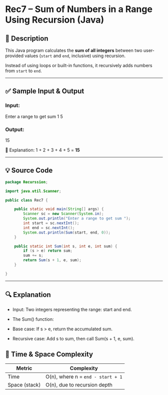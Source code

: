 # Rec7 – Sum of Numbers in a Range Using Recursion (Java)

## 🧾 Description
This Java program calculates the **sum of all integers** between two user-provided values (`start` and `end`, inclusive) using recursion.

Instead of using loops or built-in functions, it recursively adds numbers from `start` to `end`.

---

## ✅ Sample Input & Output

### Input:
Enter a range to get sum
1
5


### Output:
15


📝 Explanation: 1 + 2 + 3 + 4 + 5 = **15**

---

## 💡 Source Code

```java
package Recurssion;

import java.util.Scanner;

public class Rec7 {

    public static void main(String[] args) {
        Scanner sc = new Scanner(System.in);
        System.out.println("Enter a range to get sum ");
        int start = sc.nextInt();
        int end = sc.nextInt();
        System.out.println(Sum(start, end, 0));
    }

    public static int Sum(int s, int e, int sum) {
        if (s > e) return sum;
        sum += s;
        return Sum(s + 1, e, sum);
    }

}
```
---
## 🔍 Explanation
- Input: Two integers representing the range: start and end.

- The Sum() function:

- Base case: If s > e, return the accumulated sum.

- Recursive case: Add s to sum, then call Sum(s + 1, e, sum).

## 🧠 Time & Space Complexity

| Metric        | Complexity                        |
| ------------- | --------------------------------- |
| Time          | O(n), where n = `end - start + 1` |
| Space (stack) | O(n), due to recursion depth      |
